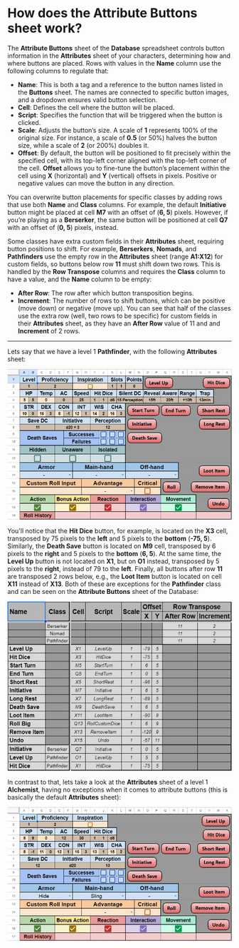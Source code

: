 # How does the Attribute Buttons sheet work?

The **Attribute Buttons** sheet of the **Database** spreadsheet controls button information in the **Attributes** sheet  of your characters, determining how and where buttons are placed. Rows with values in the **Name** column use the following columns to regulate that:
- **Name**: This is both a tag and a reference to the button names listed in the **Buttons** sheet. The names are connected to specific button images, and a dropdown ensures valid button selection.
- **Cell**: Defines the cell where the button will be placed.
- **Script**: Specifies the function that will be triggered when the button is clicked.
- **Scale**: Adjusts the button’s size. A scale of **1** represents 100% of the original size. For instance, a scale of **0.5** (or 50%) halves the button size, while a scale of **2** (or 200%) doubles it.
- **Offset**: By default, the button will be positioned to fit precisely within the specified cell, with its top-left corner aligned with the top-left corner of the cell. **Offset** allows you to fine-tune the button’s placement within the cell using **X** (horizontal) and **Y** (vertical) offsets in pixels. Positive or negative values can move the button in any direction.

You can overwrite button placements for specific classes by adding rows that use both **Name** and **Class** columns. For example, the default **Initiative** button might be placed at cell **M7** with an offset of (**6, 5**) pixels. However, if you’re playing as a **Berserker**, the same button will be positioned at cell **Q7** with an offset of (**0, 5**) pixels, instead.

Some classes have extra custom fields in their **Attributes** sheet, requiring button positions to shift. For example, **Berserkers**, **Nomads**, and **Pathfinders** use the empty row in the **Attributes** sheet (range **A1:X12**) for custom fields, so buttons below row **11** must shift down two rows. This is handled by the **Row Transpose** columns and requires the **Class** column to have a value, and the **Name** column to be empty:
- **After Row**: The row after which button transposition begins.
- **Increment**: The number of rows to shift buttons, which can be positive (move down) or negative (move up).
You can see that half of the classes use the extra row (well, two rows to be specific) for custom fields in their **Attributes** sheet, as they have an **After Row** value of 11 and and **Increment** of 2 rows.

---

Lets say that we have a level 1 **Pathfinder**, with the following **Attributes** sheet:

![Level 1 Pathfinder](/Assets/Images/FAQ/13.How%20does%20the%20Attribute%20Buttons%20sheet%20work/1.level-1-pathfinder.jpg)

You'll notice that the **Hit Dice** button, for example, is located on the **X3** cell, transposed by 75 pixels to the __left__ and 5 pixels to the __bottom__ (**-75, 5**). Similarly, the **Death Save** button is located on **M9** cell, transposed by 6 pixels to the __right__ and 5 pixels to the __bottom__ (**6, 5**). At the same time, the **Level Up** button is not located on **X1**, but on **O1** instead, transposed by 5 pixels to the __right__, instead of 79 to the __left__. Finally, all buttons after row **11** are transposed 2 rows below, e.g., the **Loot Item** button is located on cell **X11** instead of **X13**. Both of these are exceptions for the **Pathfinder** class and can be seen on the **Attribute Buttons** sheet of the Database:

![Attribute Buttons](/Assets/Images/FAQ/13.How%20does%20the%20Attribute%20Buttons%20sheet%20work/2.attribute-buttons.jpg)

In contrast to that, lets take a look at the **Attributes** sheet of a level 1 **Alchemist**, having no exceptions when it comes to attribute buttons (this is basically the default **Attributes** sheet):

![Level 1 Alchemist](/Assets/Images/FAQ/13.How%20does%20the%20Attribute%20Buttons%20sheet%20work/3.level-1-alchemist.jpg)

